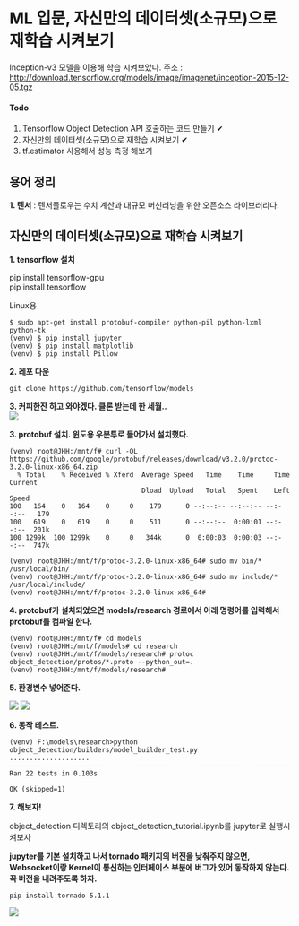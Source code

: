# ML 입문, 자신만의 데이터셋(소규모)으로 재학습 시켜보기
 Inception-v3 모델을 이용해 학습 시켜보았다. 주소 : http://download.tensorflow.org/models/image/imagenet/inception-2015-12-05.tgz

#### Todo  
1. Tensorflow Object Detection API 호출하는 코드 만들기 ✔   
2. 자신만의 데이터셋(소규모)으로 재학습 시켜보기 ✔  
3. tf.estimator 사용해서 성능 측정 해보기  

## 용어 정리
__1. 텐서__ : 텐서플로우는 수치 계산과 대규모 머신러닝을 위한 오픈소스 라이브러리다.  

## 자신만의 데이터셋(소규모)으로 재학습 시켜보기

__1. tensorflow 설치__  

pip install tensorflow-gpu  
pip install tensorflow

Linux용
```
$ sudo apt-get install protobuf-compiler python-pil python-lxml python-tk
(venv) $ pip install jupyter
(venv) $ pip install matplotlib
(venv) $ pip install Pillow
```

__2. 레포 다운__  
```
git clone https://github.com/tensorflow/models
```

__3. 커피한잔 하고 와야겠다. 클론 받는데 한 세월..__  
![](./img/clone.jpg)


__3. protobuf 설치. 윈도용 우분투로 들어가서 설치했다.__  
```  
(venv) root@JHH:/mnt/f# curl -OL https://github.com/google/protobuf/releases/download/v3.2.0/protoc-3.2.0-linux-x86_64.zip
  % Total    % Received % Xferd  Average Speed   Time    Time     Time  Current
                                 Dload  Upload   Total   Spent    Left  Speed
100   164    0   164    0     0    179      0 --:--:-- --:--:-- --:--:--   179
100   619    0   619    0     0    511      0 --:--:--  0:00:01 --:--:--  201k
100 1299k  100 1299k    0     0   344k      0  0:00:03  0:00:03 --:--:--  747k

(venv) root@JHH:/mnt/f/protoc-3.2.0-linux-x86_64# sudo mv bin/* /usr/local/bin/
(venv) root@JHH:/mnt/f/protoc-3.2.0-linux-x86_64# sudo mv include/* /usr/local/include/
(venv) root@JHH:/mnt/f/protoc-3.2.0-linux-x86_64#
```

__4. protobuf가 설치되었으면 models/research 경로에서 아래 명령어를 입력해서 protobuf를 컴파일 한다.__  

```
(venv) root@JHH:/mnt/f# cd models
(venv) root@JHH:/mnt/f/models# cd research
(venv) root@JHH:/mnt/f/models/research# protoc object_detection/protos/*.proto --python_out=.
(venv) root@JHH:/mnt/f/models/research#
```

__5. 환경변수 넣어준다.__  

![](./img/pythonpath.jpg)
![](./img/pythonpath2.jpg)

__6. 동작 테스트.__  

```
(venv) F:\models\research>python object_detection/builders/model_builder_test.py
....................
----------------------------------------------------------------------
Ran 22 tests in 0.103s

OK (skipped=1)
```

__7. 해보자!__  

object_detection 디렉토리의 object_detection_tutorial.ipynb를 jupyter로 실행시켜보자

__jupyter를 기본 설치하고 나서 tornado 패키지의 버전을 낮춰주지 않으면, Websocket이랑 Kernel이 통신하는 인터페이스 부분에 버그가 있어 동작하지 않는다.
꼭 버전을 내려주도록 하자.__
```
pip install tornado 5.1.1
```

![](./img/result.png)

